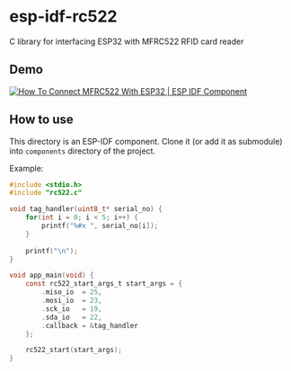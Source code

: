 # esp-idf-rc522
C library for interfacing ESP32 with MFRC522 RFID card reader

## Demo

[![How To Connect MFRC522 With ESP32 | ESP IDF Component](https://img.youtube.com/vi/IHaccsDMg9s/mqdefault.jpg)](https://www.youtube.com/watch?v=IHaccsDMg9s)

## How to use

This directory is an ESP-IDF component. Clone it (or add it as submodule) into `components` directory of the project.

Example:

```c
#include <stdio.h>
#include "rc522.c"

void tag_handler(uint8_t* serial_no) {
    for(int i = 0; i < 5; i++) {
        printf("%#x ", serial_no[i]);
    }
    
    printf("\n");
}

void app_main(void) {
    const rc522_start_args_t start_args = {
        .miso_io  = 25,
        .mosi_io  = 23,
        .sck_io   = 19,
        .sda_io   = 22,
        .callback = &tag_handler
    };

    rc522_start(start_args);
}
```
